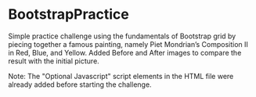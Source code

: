 # BootstrapPractice
Simple practice challenge using the fundamentals of Bootstrap grid by piecing together a famous painting, namely Piet Mondrian’s Composition II in Red, Blue, and Yellow.
Added Before and After images to compare the result with the initial picture.

Note: The "Optional Javascript" script elements in the HTML file were already added before starting the challenge. 

